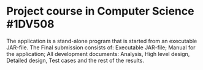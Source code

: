 # Project course in Computer Science #1DV508
The application is a stand-alone program that is started from an executable JAR-file.
The Final submission consists of:
Executable JAR-file;
Manual for the application;
All development documents:
Analysis, High level design, Detailed design,
Test cases and the rest of the results. 
